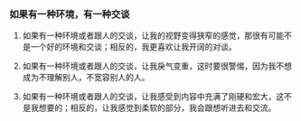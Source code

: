 ### 如果有一种环境，有一种交谈

1. 如果有一种环境或者跟人的交谈，让我的视野变得狭窄的感觉，那很有可能不是一个好的环境和交谈；相反的，我更喜欢让我开阔的对谈。

2. 如果有一种环境或者跟人的交谈，让我戾气变重，这时要很警惕，因为我不想成为不理解别人，不宽容别人的人。

3. 如果有一种环境或者跟人的交谈，让我感受到内容中充满了刚硬和宏大，这不是我想要的；相反的，让我感觉到柔软的部分，我会跟想听进去和交流。